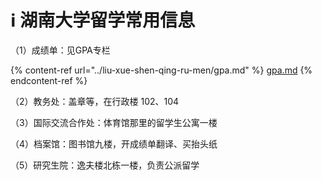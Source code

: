 # ℹ 湖南大学留学常用信息

（1）成绩单：见GPA专栏

{% content-ref url="../liu-xue-shen-qing-ru-men/gpa.md" %}
[gpa.md](../liu-xue-shen-qing-ru-men/gpa.md)
{% endcontent-ref %}

（2）教务处：盖章等，在行政楼 102、104

（3）国际交流合作处：体育馆那里的留学生公寓一楼

（4）档案馆：图书馆九楼，开成绩单翻译、买抬头纸

（5）研究生院：逸夫楼北栋一楼，负责公派留学
